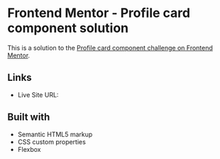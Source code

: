 # Frontend Mentor - Profile card component solution

This is a solution to the [Profile card component challenge on Frontend Mentor](https://www.frontendmentor.io/challenges/profile-card-component-cfArpWshJ).

## Links

- Live Site URL:

## Built with

- Semantic HTML5 markup
- CSS custom properties
- Flexbox
